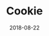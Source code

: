 ---
layout: post
title: Cookie
image: /public/photos/medium/cookie.jpeg
image-thumb: /public/photos/thumb/cookie.jpg
caption: 
date: 2018-08-22
tags: []
---